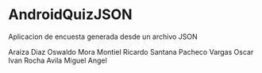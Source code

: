 # AndroidQuizJSON
Aplicacion de encuesta generada desde un archivo JSON

Araiza Diaz Oswaldo
Mora Montiel Ricardo Santana
Pacheco Vargas Oscar Ivan
Rocha Avila Miguel Angel
